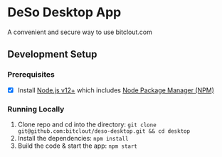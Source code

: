 # DeSo Desktop App

A convenient and secure way to use bitclout.com

## Development Setup

### Prerequisites
- [x] Install [Node.js v12+](https://nodejs.org/en/) which includes [Node Package Manager (NPM)](https://www.npmjs.com/get-npm)

### Running Locally
1. Clone repo and cd into the directory: `git clone git@github.com:bitclout/deso-desktop.git && cd desktop`
2. Install the dependencies: `npm install`
3. Build the code & start the app: `npm start`
